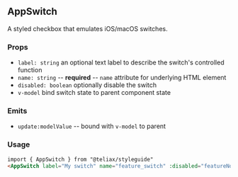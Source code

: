 ## AppSwitch
A styled checkbox that emulates iOS/macOS switches.

### Props
- `label: string` an optional text label to describe the switch's controlled function
- `name: string` -- **required** -- `name` attribute for underlying HTML element
- `disabled: boolean` optionally disable the switch
- `v-model` bind switch state to parent component state

### Emits
- `update:modelValue` -- bound with `v-model` to parent

### Usage
```html
import { AppSwitch } from "@teliax/styleguide"
<AppSwitch label="My switch" name="feature_switch" :disabled="featureNotAllowed" v-model="parentStateValue" />
```
